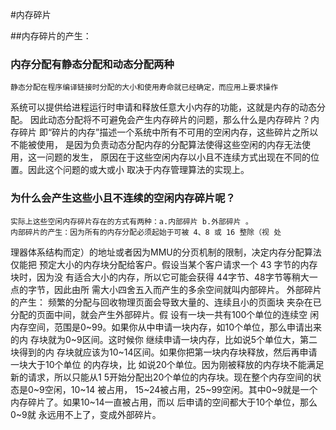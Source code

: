 #内存碎片

##内存碎片的产生：

###	内存分配有静态分配和动态分配两种

    静态分配在程序编译链接时分配的大小和使用寿命就已经确定，而应用上要求操作
系统可以提供给进程运行时申请和释放任意大小内存的功能，这就是内存的动态分配。
    因此动态分配将不可避免会产生内存碎片的问题，那么什么是内存碎片？内存碎片
即“碎片的内存”描述一个系统中所有不可用的空闲内存，这些碎片之所以不能被使用，
是因为负责动态分配内存的分配算法使得这些空闲的内存无法使用，这一问题的发生，
原因在于这些空闲内存以小且不连续方式出现在不同的位置。因此这个问题的或大或小
取决于内存管理算法的实现上。

### 为什么会产生这些小且不连续的空闲内存碎片呢？

    实际上这些空闲内存碎片存在的方式有两种：a.内部碎片 b.外部碎片 。
    内部碎片的产生：因为所有的内存分配必须起始于可被 4、8 或 16 整除（视 处
理器体系结构而定）的地址或者因为MMU的分页机制的限制，决定内存分配算法仅能把
预定大小的内存块分配给客户。假设当某个客户请求一个 43 字节的内存块时，因为没
有适合大小的内存，所以它可能会获得 44字节、48字节等稍大一点的字节，因此由所
需大小四舍五入而产生的多余空间就叫内部碎片。
    外部碎片的产生： 频繁的分配与回收物理页面会导致大量的、连续且小的页面块
夹杂在已分配的页面中间，就会产生外部碎片。假 设有一块一共有100个单位的连续空
闲内存空间，范围是0~99。如果你从中申请一块内存，如10个单位，那么申请出来的内
存块就为0~9区间。这时候你 继续申请一块内存，比如说5个单位大，第二块得到的内
存块就应该为10~14区间。如果你把第一块内存块释放，然后再申请一块大于10个单位
的内存块，比 如说20个单位。因为刚被释放的内存块不能满足新的请求，所以只能从1
5开始分配出20个单位的内存块。现在整个内存空间的状态是0~9空闲，10~14 被占用，
15~24被占用，25~99空闲。其中0~9就是一个内存碎片了。如果10~14一直被占用，而以
后申请的空间都大于10个单位，那么0~9就 永远用不上了，变成外部碎片。
